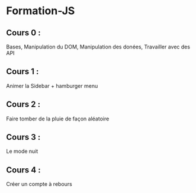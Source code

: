 # Formation-JS

## Cours 0 :

Bases, Manipulation du DOM, Manipulation des donées, Travailler avec des API

## Cours 1 :

Animer la Sidebar + hamburger menu

## Cours 2 :

Faire tomber de la pluie de façon aléatoire

## Cours 3 :

Le mode nuit

## Cours 4 :

Créer un compte à rebours
